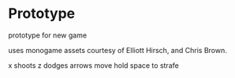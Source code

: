 Prototype
=========

prototype for new game

uses monogame
assets courtesy of Elliott Hirsch, and Chris Brown.

x shoots 
z dodges
arrows move
hold space to strafe
